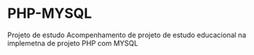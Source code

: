 # PHP-MYSQL
Projeto de estudo
Acompenhamento de projeto de estudo educacional na implemetna de projeto PHP com MYSQL

